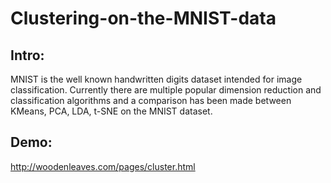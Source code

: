# Clustering-on-the-MNIST-data

## Intro:
MNIST is the well known handwritten digits dataset intended for image classification. Currently there are multiple popular dimension reduction and classification algorithms and a comparison has been made between KMeans, PCA, LDA, t-SNE on the MNIST dataset.

## Demo:
http://woodenleaves.com/pages/cluster.html
